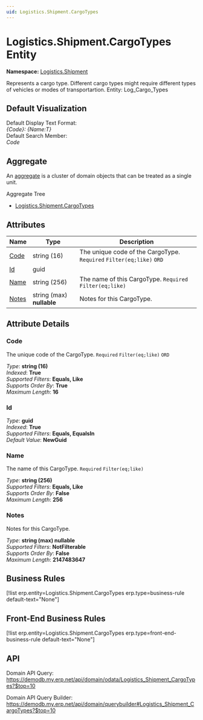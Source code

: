 ```yaml
---
uid: Logistics.Shipment.CargoTypes
---
```

# Logistics.Shipment.CargoTypes Entity

**Namespace:** [Logistics.Shipment](Logistics.Shipment.md)  

Represents a cargo type. Different cargo types might require different types of vehicles or modes of transportartion. Entity: Log_Cargo_Types

## Default Visualization
Default Display Text Format:  
_{Code}: {Name:T}_  
Default Search Member:  
_Code_  

## Aggregate
An [aggregate](https://docs.erp.net/tech/advanced/concepts/aggregates.html) is a cluster of domain objects that can be treated as a single unit.  

Aggregate Tree  
* [Logistics.Shipment.CargoTypes](Logistics.Shipment.CargoTypes.md)  

## Attributes

| Name | Type | Description |
| ---- | ---- | --- |
| [Code](Logistics.Shipment.CargoTypes.md#code) | string (16) | The unique code of the CargoType. `Required` `Filter(eq;like)` `ORD` 
| [Id](Logistics.Shipment.CargoTypes.md#id) | guid |  
| [Name](Logistics.Shipment.CargoTypes.md#name) | string (256) | The name of this CargoType. `Required` `Filter(eq;like)` 
| [Notes](Logistics.Shipment.CargoTypes.md#notes) | string (max) __nullable__ | Notes for this CargoType. 


## Attribute Details

### Code

The unique code of the CargoType. `Required` `Filter(eq;like)` `ORD`

_Type_: **string (16)**  
_Indexed_: **True**  
_Supported Filters_: **Equals, Like**  
_Supports Order By_: **True**  
_Maximum Length_: **16**  

### Id

_Type_: **guid**  
_Indexed_: **True**  
_Supported Filters_: **Equals, EqualsIn**  
_Default Value_: **NewGuid**  

### Name

The name of this CargoType. `Required` `Filter(eq;like)`

_Type_: **string (256)**  
_Supported Filters_: **Equals, Like**  
_Supports Order By_: **False**  
_Maximum Length_: **256**  

### Notes

Notes for this CargoType.

_Type_: **string (max) __nullable__**  
_Supported Filters_: **NotFilterable**  
_Supports Order By_: **False**  
_Maximum Length_: **2147483647**  



## Business Rules

[!list erp.entity=Logistics.Shipment.CargoTypes erp.type=business-rule default-text="None"]

## Front-End Business Rules

[!list erp.entity=Logistics.Shipment.CargoTypes erp.type=front-end-business-rule default-text="None"]

## API

Domain API Query:
<https://demodb.my.erp.net/api/domain/odata/Logistics_Shipment_CargoTypes?$top=10>

Domain API Query Builder:
<https://demodb.my.erp.net/api/domain/querybuilder#Logistics_Shipment_CargoTypes?$top=10>

